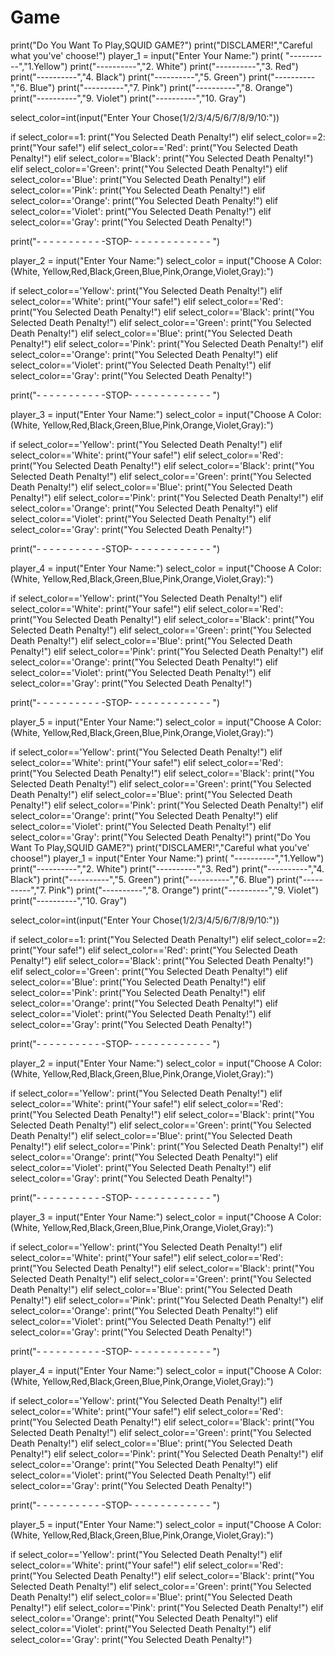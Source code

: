 # Game
print("Do You Want To Play,SQUID GAME?")
print("DISCLAMER!","Careful what you've' choose!")
player_1 = input("Enter Your Name:")
print( "----------","1.Yellow")
print("----------","2. White")
print("----------","3. Red")
print("----------","4. Black")
print("----------","5. Green")
print("----------","6. Blue")
print("----------","7. Pink")
print("----------","8. Orange")
print("----------","9. Violet")
print("----------","10. Gray")

select_color=int(input("Enter Your Chose(1/2/3/4/5/6/7/8/9/10:"))


if select_color==1:
    print("You Selected Death Penalty!")
elif select_color==2:
    print("Your safe!")
elif select_color=='Red':
    print("You Selected Death Penalty!")
elif select_color=='Black':
    print("You Selected Death Penalty!")
elif select_color=='Green':
    print("You Selected Death Penalty!")
elif select_color=='Blue':
    print("You Selected Death Penalty!")
elif select_color=='Pink':
    print("You Selected Death Penalty!")
elif select_color=='Orange':
    print("You Selected Death Penalty!")
elif select_color=='Violet':
    print("You Selected Death Penalty!")
elif select_color=='Gray':
    print("You Selected Death Penalty!")
    
print("- - - - - - - - - - -STOP- - - - - - - - - - - - - ")

player_2 = input("Enter Your Name:")
select_color = input("Choose A Color:(White, Yellow,Red,Black,Green,Blue,Pink,Orange,Violet,Gray):")


if select_color=='Yellow':
    print("You Selected Death Penalty!")
elif select_color=='White':
    print("Your safe!")
elif select_color=='Red':
    print("You Selected Death Penalty!")
elif select_color=='Black':
    print("You Selected Death Penalty!")
elif select_color=='Green':
    print("You Selected Death Penalty!")
elif select_color=='Blue':
    print("You Selected Death Penalty!")
elif select_color=='Pink':
    print("You Selected Death Penalty!")
elif select_color=='Orange':
    print("You Selected Death Penalty!")
elif select_color=='Violet':
    print("You Selected Death Penalty!")
elif select_color=='Gray':
    print("You Selected Death Penalty!")
    
print("- - - - - - - - - - -STOP- - - - - - - - - - - - - ")

player_3 = input("Enter Your Name:")
select_color = input("Choose A Color:(White, Yellow,Red,Black,Green,Blue,Pink,Orange,Violet,Gray):")


if select_color=='Yellow':
    print("You Selected Death Penalty!")
elif select_color=='White':
    print("Your safe!")
elif select_color=='Red':
    print("You Selected Death Penalty!")
elif select_color=='Black':
    print("You Selected Death Penalty!")
elif select_color=='Green':
    print("You Selected Death Penalty!")
elif select_color=='Blue':
    print("You Selected Death Penalty!")
elif select_color=='Pink':
    print("You Selected Death Penalty!")
elif select_color=='Orange':
    print("You Selected Death Penalty!")
elif select_color=='Violet':
    print("You Selected Death Penalty!")
elif select_color=='Gray':
    print("You Selected Death Penalty!")
    
print("- - - - - - - - - - -STOP- - - - - - - - - - - - - ")

player_4 = input("Enter Your Name:")
select_color = input("Choose A Color:(White, Yellow,Red,Black,Green,Blue,Pink,Orange,Violet,Gray):")


if select_color=='Yellow':
    print("You Selected Death Penalty!")
elif select_color=='White':
    print("Your safe!")
elif select_color=='Red':
    print("You Selected Death Penalty!")
elif select_color=='Black':
    print("You Selected Death Penalty!")
elif select_color=='Green':
    print("You Selected Death Penalty!")
elif select_color=='Blue':
    print("You Selected Death Penalty!")
elif select_color=='Pink':
    print("You Selected Death Penalty!")
elif select_color=='Orange':
    print("You Selected Death Penalty!")
elif select_color=='Violet':
    print("You Selected Death Penalty!")
elif select_color=='Gray':
    print("You Selected Death Penalty!")
    
print("- - - - - - - - - - -STOP- - - - - - - - - - - - - ")

player_5 = input("Enter Your Name:")
select_color = input("Choose A Color:(White, Yellow,Red,Black,Green,Blue,Pink,Orange,Violet,Gray):")


if select_color=='Yellow':
    print("You Selected Death Penalty!")
elif select_color=='White':
    print("Your safe!")
elif select_color=='Red':
    print("You Selected Death Penalty!")
elif select_color=='Black':
    print("You Selected Death Penalty!")
elif select_color=='Green':
    print("You Selected Death Penalty!")
elif select_color=='Blue':
    print("You Selected Death Penalty!")
elif select_color=='Pink':
    print("You Selected Death Penalty!")
elif select_color=='Orange':
    print("You Selected Death Penalty!")
elif select_color=='Violet':
    print("You Selected Death Penalty!")
elif select_color=='Gray':
	 print("You Selected Death Penalty!")
	 print("Do You Want To Play,SQUID GAME?")
print("DISCLAMER!","Careful what you've' choose!")
player_1 = input("Enter Your Name:")
print( "----------","1.Yellow")
print("----------","2. White")
print("----------","3. Red")
print("----------","4. Black")
print("----------","5. Green")
print("----------","6. Blue")
print("----------","7. Pink")
print("----------","8. Orange")
print("----------","9. Violet")
print("----------","10. Gray")

select_color=int(input("Enter Your Chose(1/2/3/4/5/6/7/8/9/10:"))


if select_color==1:
    print("You Selected Death Penalty!")
elif select_color==2:
    print("Your safe!")
elif select_color=='Red':
    print("You Selected Death Penalty!")
elif select_color=='Black':
    print("You Selected Death Penalty!")
elif select_color=='Green':
    print("You Selected Death Penalty!")
elif select_color=='Blue':
    print("You Selected Death Penalty!")
elif select_color=='Pink':
    print("You Selected Death Penalty!")
elif select_color=='Orange':
    print("You Selected Death Penalty!")
elif select_color=='Violet':
    print("You Selected Death Penalty!")
elif select_color=='Gray':
    print("You Selected Death Penalty!")
    
print("- - - - - - - - - - -STOP- - - - - - - - - - - - - ")

player_2 = input("Enter Your Name:")
select_color = input("Choose A Color:(White, Yellow,Red,Black,Green,Blue,Pink,Orange,Violet,Gray):")


if select_color=='Yellow':
    print("You Selected Death Penalty!")
elif select_color=='White':
    print("Your safe!")
elif select_color=='Red':
    print("You Selected Death Penalty!")
elif select_color=='Black':
    print("You Selected Death Penalty!")
elif select_color=='Green':
    print("You Selected Death Penalty!")
elif select_color=='Blue':
    print("You Selected Death Penalty!")
elif select_color=='Pink':
    print("You Selected Death Penalty!")
elif select_color=='Orange':
    print("You Selected Death Penalty!")
elif select_color=='Violet':
    print("You Selected Death Penalty!")
elif select_color=='Gray':
    print("You Selected Death Penalty!")
    
print("- - - - - - - - - - -STOP- - - - - - - - - - - - - ")

player_3 = input("Enter Your Name:")
select_color = input("Choose A Color:(White, Yellow,Red,Black,Green,Blue,Pink,Orange,Violet,Gray):")


if select_color=='Yellow':
    print("You Selected Death Penalty!")
elif select_color=='White':
    print("Your safe!")
elif select_color=='Red':
    print("You Selected Death Penalty!")
elif select_color=='Black':
    print("You Selected Death Penalty!")
elif select_color=='Green':
    print("You Selected Death Penalty!")
elif select_color=='Blue':
    print("You Selected Death Penalty!")
elif select_color=='Pink':
    print("You Selected Death Penalty!")
elif select_color=='Orange':
    print("You Selected Death Penalty!")
elif select_color=='Violet':
    print("You Selected Death Penalty!")
elif select_color=='Gray':
    print("You Selected Death Penalty!")
    
print("- - - - - - - - - - -STOP- - - - - - - - - - - - - ")

player_4 = input("Enter Your Name:")
select_color = input("Choose A Color:(White, Yellow,Red,Black,Green,Blue,Pink,Orange,Violet,Gray):")


if select_color=='Yellow':
    print("You Selected Death Penalty!")
elif select_color=='White':
    print("Your safe!")
elif select_color=='Red':
    print("You Selected Death Penalty!")
elif select_color=='Black':
    print("You Selected Death Penalty!")
elif select_color=='Green':
    print("You Selected Death Penalty!")
elif select_color=='Blue':
    print("You Selected Death Penalty!")
elif select_color=='Pink':
    print("You Selected Death Penalty!")
elif select_color=='Orange':
    print("You Selected Death Penalty!")
elif select_color=='Violet':
    print("You Selected Death Penalty!")
elif select_color=='Gray':
    print("You Selected Death Penalty!")
    
print("- - - - - - - - - - -STOP- - - - - - - - - - - - - ")

player_5 = input("Enter Your Name:")
select_color = input("Choose A Color:(White, Yellow,Red,Black,Green,Blue,Pink,Orange,Violet,Gray):")


if select_color=='Yellow':
    print("You Selected Death Penalty!")
elif select_color=='White':
    print("Your safe!")
elif select_color=='Red':
    print("You Selected Death Penalty!")
elif select_color=='Black':
    print("You Selected Death Penalty!")
elif select_color=='Green':
    print("You Selected Death Penalty!")
elif select_color=='Blue':
    print("You Selected Death Penalty!")
elif select_color=='Pink':
    print("You Selected Death Penalty!")
elif select_color=='Orange':
    print("You Selected Death Penalty!")
elif select_color=='Violet':
    print("You Selected Death Penalty!")
elif select_color=='Gray':
    print("You Selected Death Penalty!")

